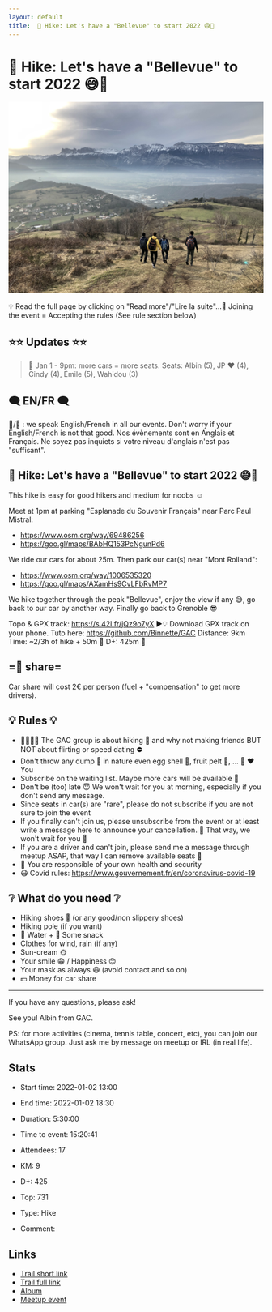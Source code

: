 ```yaml
---
layout: default
title:  🥾 Hike: Let's have a "Bellevue" to start 2022 😅🥳
---
```


#  🥾 Hike: Let's have a "Bellevue" to start 2022 😅🥳

![2022-01-02](/Stats/img/orig/2022-01-02.jpg)

💡 Read the full page by clicking on "Read more"/"Lire la suite"...💜
Joining the event = Accepting the rules (See rule section below)

## ⭐⭐ Updates ⭐⭐
> 📅 Jan 1 - 9pm: more cars = more seats. Seats: Albin (5), JP ❤️ (4), Cindy (4), Émile (5), Wahidou (3)

## 🗨️ EN/FR 🗨️
🦅/🐓 : we speak English/French in all our events. Don't worry if your English/French is not that good. Nos évènements sont en Anglais et Français. Ne soyez pas inquiets si votre niveau d'anglais n'est pas "suffisant".

## 🥾 Hike: Let's have a "Bellevue" to start 2022 😅🥳
This hike is easy for good hikers and medium for noobs ☺

Meet at 1pm at parking "Esplanade du Souvenir Français" near Parc Paul Mistral:
- https://www.osm.org/way/69486256
- https://goo.gl/maps/BAbHQ153PcNgunPd6

We ride our cars for about 25m. Then park our car(s) near "Mont Rolland":
- https://www.osm.org/way/1006535320
- https://goo.gl/maps/AXamHs9CvLFbRvMP7

We hike together through the peak "Bellevue", enjoy the view if any 😅, go back to our car by another way. Finally go back to Grenoble 😎

Topo & GPX track: https://s.42l.fr/jQz9o7yX
▶💡 Download GPX track on your phone. Tuto here: https://github.com/Binnette/GAC
Distance: 9km
Time: ~2/3h of hike + 50m 🚗
D+: 425m 🐌

## =🚗 share=
Car share will cost 2€ per person (fuel + "compensation" to get more drivers).

## 💡 Rules 💡
- 🚶‍♀️🚶‍♂️ The GAC group is about hiking 🥾 and why not making friends BUT NOT about flirting or speed dating ⛔
- Don't throw any dump 🚮 in nature even egg shell 🥚, fruit pelt 🍌, ... 🌳 ❤️ You
- Subscribe on the waiting list. Maybe more cars will be available 🚗
- Don't be (too) late 😇 We won't wait for you at morning, especially if you don't send any message.
- Since seats in car(s) are "rare", please do not subscribe if you are not sure to join the event
- If you finally can't join us, please unsubscribe from the event or at least write a message here to announce your cancellation. 💜 That way, we won't wait for you 💜
- If you are a driver and can't join, please send me a message through meetup ASAP, that way I can remove available seats 🚗
- 💟 You are responsible of your own health and security
- 😷 Covid rules: https://www.gouvernement.fr/en/coronavirus-covid-19

## ❔ What do you need ❔
- Hiking shoes 🥾 (or any good/non slippery shoes)
- Hiking pole (if you want)
- 🧃 Water + 🍫 Some snack
- Clothes for wind, rain (if any)
- Sun-cream 🌞
- Your smile 😁 / Happiness 😊
- Your mask as always 😷 (avoid contact and so on)
- 💵 Money for car share

-----------------------
If you have any questions, please ask!

See you! Albin from GAC.

PS: for more activities (cinema, tennis table, concert, etc), you can join our WhatsApp group. Just ask me by message on meetup or IRL (in real life).

## Stats

- Start time: 2022-01-02 13:00
- End time: 2022-01-02 18:30
- Duration: 5:30:00
- Time to event: 15:20:41
- Attendees: 17

- KM: 9
- D+: 425
- Top: 731
- Type: Hike
- Comment: 

## Links

- [Trail short link](https://s.42l.fr/jQz9o7yX)
- [Trail full link]()
- [Album](https://binnette.github.io/GacImg2022/2022-01-02-🥾-Hike-Lets-have-a-Bellevue-to-start-2022-😅🥳.html)
- [Meetup event](https://www.meetup.com/grenoble-adventure-club-english-french/events/282994993/)
